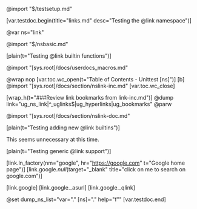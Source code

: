 @import "$/testsetup.md"

[var.testdoc.begin(title="links.md" desc="Testing the @link namespace")]

@var ns="link"

@import "$/nsbasic.md"

[plain(t="Testing @link builtin functions")]

@import "[sys.root]/docs/userdocs_macros.md"

@wrap nop
[var.toc.wc_open(t="Table of Contents - Unittest [ns]")]
[b]
@import "[sys.root]/docs/section/nslink-inc.md"
[var.toc.wc_close]

[wrap_h(t="###Review link bookmarks from link-inc.md")]
@dump link="ug_ns_link|^_uglinks$|ug_hyperlinks|ug_bookmarks"
@parw

@import "[sys.root]/docs/section/nslink-doc.md"

[plain(t="Testing adding new @link builtins")]

This seems unnecessary at this time.

[plain(t="Testing generic @link support")]

[link.ln_factory(nm="google", hr="https://google.com" t="Google home page")]
[link.google._null_(target="_blank" title="click on me to search on google.com")]

[link.google]
[link.google._asurl]
[link.google._qlink]

@set dump_ns_list="var=\".\" [ns]=\".\" help=\"f\""
[var.testdoc.end]
